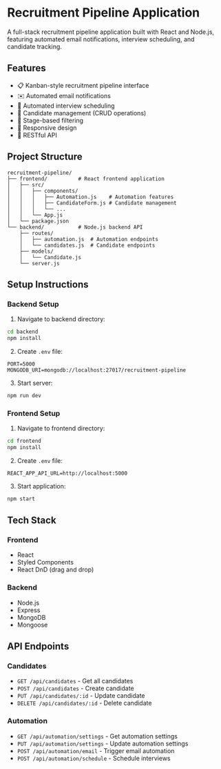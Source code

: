 # Recruitment Pipeline Application

A full-stack recruitment pipeline application built with React and Node.js, featuring automated email notifications, interview scheduling, and candidate tracking.


## Features

- 📋 Kanban-style recruitment pipeline interface
- ✉️ Automated email notifications
- 📅 Automated interview scheduling
- 👥 Candidate management (CRUD operations)
- 🔄 Stage-based filtering
- 📱 Responsive design
- 🔌 RESTful API

## Project Structure

```
recruitment-pipeline/
├── frontend/          # React frontend application
│   ├── src/
│   │   ├── components/
│   │   │   ├── Automation.js    # Automation features
│   │   │   ├── CandidateForm.js # Candidate management
│   │   │   └── ...
│   │   └── App.js
│   └── package.json
└── backend/           # Node.js backend API
    ├── routes/
    │   ├── automation.js  # Automation endpoints
    │   └── candidates.js  # Candidate endpoints
    ├── models/
    │   └── Candidate.js
    └── server.js
```

## Setup Instructions

### Backend Setup

1. Navigate to backend directory:
```bash
cd backend
npm install
```

2. Create `.env` file:
```
PORT=5000
MONGODB_URI=mongodb://localhost:27017/recruitment-pipeline
```

3. Start server:
```bash
npm run dev
```

### Frontend Setup

1. Navigate to frontend directory:
```bash
cd frontend
npm install
```

2. Create `.env` file:
```
REACT_APP_API_URL=http://localhost:5000
```

3. Start application:
```bash
npm start
```

## Tech Stack

### Frontend
- React
- Styled Components
- React DnD (drag and drop)

### Backend
- Node.js
- Express
- MongoDB
- Mongoose

## API Endpoints

### Candidates
- `GET /api/candidates` - Get all candidates
- `POST /api/candidates` - Create candidate
- `PUT /api/candidates/:id` - Update candidate
- `DELETE /api/candidates/:id` - Delete candidate

### Automation
- `GET /api/automation/settings` - Get automation settings
- `PUT /api/automation/settings` - Update automation settings
- `POST /api/automation/email` - Trigger email automation
- `POST /api/automation/schedule` - Schedule interviews
